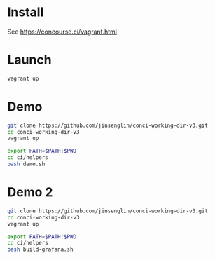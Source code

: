 # Install

See https://concourse.ci/vagrant.html

# Launch

```bash
vagrant up
```

# Demo

```bash
git clone https://github.com/jinsenglin/conci-working-dir-v3.git
cd conci-working-dir-v3
vagrant up

export PATH=$PATH:$PWD
cd ci/helpers
bash demo.sh
```

# Demo 2

```bash
git clone https://github.com/jinsenglin/conci-working-dir-v3.git
cd conci-working-dir-v3
vagrant up

export PATH=$PATH:$PWD
cd ci/helpers
bash build-grafana.sh
```
